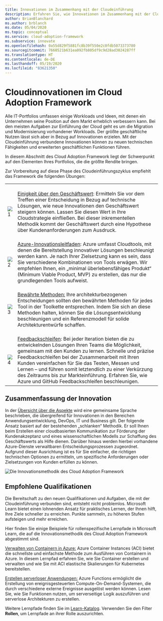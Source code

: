 ```yaml
---
title: Innovationen im Zusammenhang mit der Cloudeinführung
description: Erfahren Sie, wie Innovationen im Zusammenhang mit der Cloudeinführung einen geschäftlichen Nutzen bringen können, indem neue technische Fähigkeiten und erweiterte Geschäftsmöglichkeiten erschlossen werden.
author: BrianBlanchard
ms.author: brblanch
ms.date: 05/04/2020
ms.topic: conceptual
ms.service: cloud-adoption-framework
ms.subservice: innovate
ms.openlocfilehash: 0a55d829f5881fc8b39f550e2c0fdb5073373780
ms.sourcegitcommit: 7660521b631ea092fb805df9c9d28ad3024287ff
ms.translationtype: HT
ms.contentlocale: de-DE
ms.lasthandoff: 05/19/2020
ms.locfileid: "83621350"
---
```

# <a name="cloud-innovation-in-the-cloud-adoption-framework"></a>Cloudinnovationen im Cloud Adoption Framework

Alle IT-Portfolios umfassen einige Workloads und Ideen, mit denen ein Unternehmen seine Position auf dem Markt erheblich verbessern kann. Bei den meisten Aufgaben zur Einführung der Cloud geht es um die Migration und Modernisierung vorhandener Workloads. Der größte geschäftliche Nutzen lässt sich aber in Bezug auf Innovationen erzielen. Mit der Cloudeinführung verbundene Innovationen können zu neuen technischen Fähigkeiten und erweiterten geschäftlichen Funktionen führen.

In diesem Abschnitt des Cloud Adoption Framework liegt der Schwerpunkt auf den Elementen Ihres Portfolios, die die größte Rendite bringen.

Zur Vorbereitung auf diese Phase des Cloudeinführungszyklus empfiehlt das Framework die folgenden Übungen:

<!-- markdownlint-disable MD033 -->

| | |
|---|---|
| <br> ![1](../_images/icons/1.png)     | <br> [Einigkeit über den Geschäftswert](./business-value.md): Ermitteln Sie vor dem Treffen einer Entscheidung in Bezug auf technische Lösungen, wie neue Innovationen den Geschäftswert steigern können. Lassen Sie diesen Wert in Ihre Cloudstrategie einfließen. Bei dieser inkrementellen Methodik kommt der Geschäftswert durch eine Hypothese über Kundenanforderungen zum Ausdruck.                                |
| <br> ![2](../_images/icons/2.png)     | <br> [Azure-Innovationsleitfaden](./innovation-guide/index.md): Azure umfasst Cloudtools, mit denen die Bereitstellung innovativer Lösungen beschleunigt werden kann. Je nach Ihrer Zielsetzung kann es sein, dass Sie verschiedene Kombinationen von Tools erwägen. Wir empfehlen Ihnen, ein „minimal überlebensfähiges Produkt“ (Minimum Viable Product, MVP) zu erstellen, das nur die grundlegenden Tools aufweist.                                |
| <br> ![3](../_images/icons/3.png)     | <br> [Bewährte Methoden:](./best-practices/index.md) Ihre architekturbezogenen Entscheidungen sollten den bewährten Methoden für jedes Tool in der Toolkette entsprechen. Indem Sie sich an diese Methoden halten, können Sie die Lösungsentwicklung beschleunigen und ein Referenzmodell für solide Architekturentwürfe schaffen.                                |
| <br> ![4](../_images/icons/4.png)     | <br> [Feedbackschleifen](./considerations/adoption.md): Bei jeder Iteration bieten die zu entwickelnden Lösungen Ihren Teams die Möglichkeit, gemeinsam mit den Kunden zu lernen. Schnelle und präzise Feedbackschleifen bei der Zusammenarbeit mit Ihren Kunden vereinfachen für Sie das Testen, Messen und Lernen – und führen somit letztendlich zu einer Verkürzung des Zeitraums bis zur Markteinführung. Erfahren Sie, wie Azure und GitHub Feedbackschleifen beschleunigen.                        |

## <a name="innovation-summary"></a>Zusammenfassung der Innovation

In der [Übersicht über die Aspekte](./considerations/index.md) wird eine gemeinsame Sprache beschrieben, die übergreifend für Innovationen in den Bereichen Anwendungsentwicklung, DevOps, IT und Business gilt. Der folgende Ansatz basiert auf der bestehenden „schlanken“ Methodik. Er soll Ihnen beim Erstellen einer cloudbasierten Kommunikation zur Förderung der Kundenakzeptanz und eines wissenschaftlichen Modells zur Schaffung des Geschäftswerts als Hilfe dienen. Darüber hinaus werden hierbei vorhandene Azure-Dienste verwaltbaren Entscheidungsprozessen zugeordnet. Aufgrund dieser Ausrichtung ist es für Sie einfacher, die richtigen technischen Optionen zu ermitteln, um spezifische Anforderungen oder Zielsetzungen von Kunden erfüllen zu können.

![Die Innovationsmethodik des Cloud Adoption Framework](../_images/innovate/innovate-methodology.png)

## <a name="suggested-skills"></a>Empfohlene Qualifikationen

Die Bereitschaft zu den neuen Qualifikationen und Aufgaben, die mit der Cloudeinführung verbunden sind, entsteht nicht problemlos. Microsoft Learn bietet einen lohnenden Ansatz für praktisches Lernen, der Ihnen hilft, Ihre Ziele schneller zu erreichen. Punkte sammeln, zu höheren Stufen aufsteigen und mehr erreichen.

Hier finden Sie einige Beispiele für rollenspezifische Lernpfade in Microsoft Learn, die auf die Innovationsmethodik des Cloud Adoption Framework abgestimmt sind.

[Verwalten von Containern in Azure:](https://docs.microsoft.com/learn/paths/administer-containers-in-azure) Azure Container Instances (ACI) bietet die schnellste und einfachste Methode zum Ausführen von Containern in Azure. In diesem Lernpfad erfahren Sie, wie Sie Container erstellen und verwalten und wie Sie mit ACI elastische Skalierungen für Kubernetes bereitstellen.

[Erstellen serverloser Anwendungen:](https://docs.microsoft.com/learn/paths/create-serverless-applications) Azure Functions ermöglicht die Erstellung von ereignisgesteuerten Compute-On-Demand-Systemen, die durch verschiedene externe Ereignisse ausgelöst werden können. Lesen Sie, wie Sie Funktionen nutzen, um serverseitige Logik auszuführen und serverlose Architekturen zu erstellen.

Weitere Lernpfade finden Sie im [Learn-Katalog](https://docs.microsoft.com/learn/browse). Verwenden Sie den Filter **Rollen**, um Lernpfade an ihrer Rolle auszurichten.
